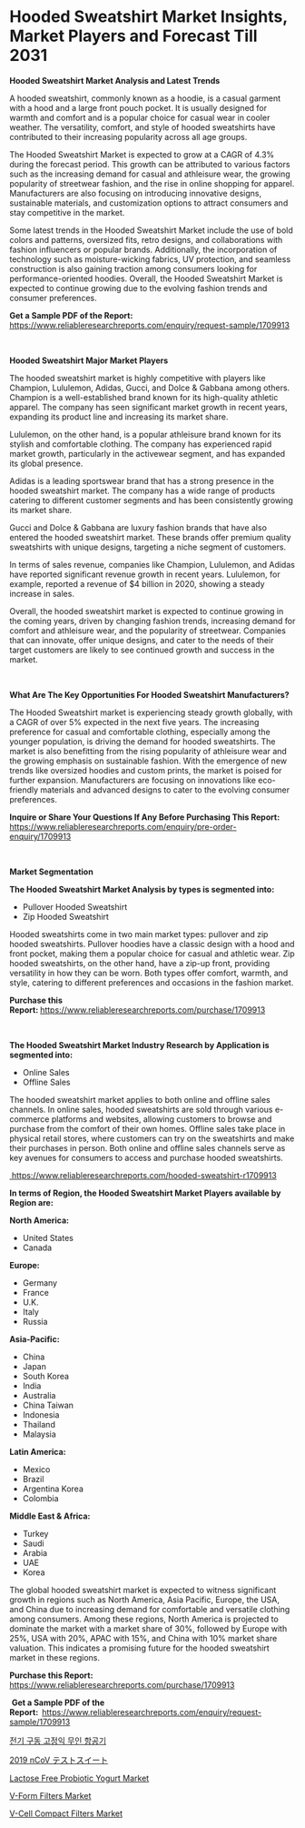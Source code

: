 <p><h1>Hooded Sweatshirt Market Insights, Market Players and Forecast Till 2031</h1></p><p><strong>Hooded Sweatshirt Market Analysis and Latest Trends</strong></p>
<p><p>A hooded sweatshirt, commonly known as a hoodie, is a casual garment with a hood and a large front pouch pocket. It is usually designed for warmth and comfort and is a popular choice for casual wear in cooler weather. The versatility, comfort, and style of hooded sweatshirts have contributed to their increasing popularity across all age groups.</p><p>The Hooded Sweatshirt Market is expected to grow at a CAGR of 4.3% during the forecast period. This growth can be attributed to various factors such as the increasing demand for casual and athleisure wear, the growing popularity of streetwear fashion, and the rise in online shopping for apparel. Manufacturers are also focusing on introducing innovative designs, sustainable materials, and customization options to attract consumers and stay competitive in the market.</p><p>Some latest trends in the Hooded Sweatshirt Market include the use of bold colors and patterns, oversized fits, retro designs, and collaborations with fashion influencers or popular brands. Additionally, the incorporation of technology such as moisture-wicking fabrics, UV protection, and seamless construction is also gaining traction among consumers looking for performance-oriented hoodies. Overall, the Hooded Sweatshirt Market is expected to continue growing due to the evolving fashion trends and consumer preferences.</p></p>
<p><strong>Get a Sample PDF of the Report:&nbsp;</strong> <a href="https://www.reliableresearchreports.com/enquiry/request-sample/1709913">https://www.reliableresearchreports.com/enquiry/request-sample/1709913</a></p>
<p>&nbsp;</p>
<p><strong>Hooded Sweatshirt Major Market Players</strong></p>
<p><p>The hooded sweatshirt market is highly competitive with players like Champion, Lululemon, Adidas, Gucci, and Dolce & Gabbana among others. Champion is a well-established brand known for its high-quality athletic apparel. The company has seen significant market growth in recent years, expanding its product line and increasing its market share.</p><p>Lululemon, on the other hand, is a popular athleisure brand known for its stylish and comfortable clothing. The company has experienced rapid market growth, particularly in the activewear segment, and has expanded its global presence.</p><p>Adidas is a leading sportswear brand that has a strong presence in the hooded sweatshirt market. The company has a wide range of products catering to different customer segments and has been consistently growing its market share.</p><p>Gucci and Dolce & Gabbana are luxury fashion brands that have also entered the hooded sweatshirt market. These brands offer premium quality sweatshirts with unique designs, targeting a niche segment of customers.</p><p>In terms of sales revenue, companies like Champion, Lululemon, and Adidas have reported significant revenue growth in recent years. Lululemon, for example, reported a revenue of $4 billion in 2020, showing a steady increase in sales.</p><p>Overall, the hooded sweatshirt market is expected to continue growing in the coming years, driven by changing fashion trends, increasing demand for comfort and athleisure wear, and the popularity of streetwear. Companies that can innovate, offer unique designs, and cater to the needs of their target customers are likely to see continued growth and success in the market.</p></p>
<p>&nbsp;</p>
<p><strong>What Are The Key Opportunities For Hooded Sweatshirt Manufacturers?</strong></p>
<p><p>The Hooded Sweatshirt market is experiencing steady growth globally, with a CAGR of over 5% expected in the next five years. The increasing preference for casual and comfortable clothing, especially among the younger population, is driving the demand for hooded sweatshirts. The market is also benefitting from the rising popularity of athleisure wear and the growing emphasis on sustainable fashion. With the emergence of new trends like oversized hoodies and custom prints, the market is poised for further expansion. Manufacturers are focusing on innovations like eco-friendly materials and advanced designs to cater to the evolving consumer preferences.</p></p>
<p><strong>Inquire or Share Your Questions If Any Before Purchasing This Report:</strong> <a href="https://www.reliableresearchreports.com/enquiry/pre-order-enquiry/1709913">https://www.reliableresearchreports.com/enquiry/pre-order-enquiry/1709913</a></p>
<p>&nbsp;</p>
<p><strong>Market Segmentation</strong></p>
<p><strong>The Hooded Sweatshirt Market Analysis by types is segmented into:</strong></p>
<p><ul><li>Pullover Hooded Sweatshirt</li><li>Zip Hooded Sweatshirt</li></ul></p>
<p><p>Hooded sweatshirts come in two main market types: pullover and zip hooded sweatshirts. Pullover hoodies have a classic design with a hood and front pocket, making them a popular choice for casual and athletic wear. Zip hooded sweatshirts, on the other hand, have a zip-up front, providing versatility in how they can be worn. Both types offer comfort, warmth, and style, catering to different preferences and occasions in the fashion market.</p></p>
<p><strong>Purchase this Report:&nbsp;</strong><a href="https://www.reliableresearchreports.com/purchase/1709913">https://www.reliableresearchreports.com/purchase/1709913</a></p>
<p>&nbsp;</p>
<p><strong>The Hooded Sweatshirt Market Industry Research by Application is segmented into:</strong></p>
<p><ul><li>Online Sales</li><li>Offline Sales</li></ul></p>
<p><p>The hooded sweatshirt market applies to both online and offline sales channels. In online sales, hooded sweatshirts are sold through various e-commerce platforms and websites, allowing customers to browse and purchase from the comfort of their own homes. Offline sales take place in physical retail stores, where customers can try on the sweatshirts and make their purchases in person. Both online and offline sales channels serve as key avenues for consumers to access and purchase hooded sweatshirts.</p></p>
<p><a href="https://www.reliableresearchreports.com/hooded-sweatshirt-r1709913">&nbsp;https://www.reliableresearchreports.com/hooded-sweatshirt-r1709913</a></p>
<p><strong>In terms of Region, the Hooded Sweatshirt Market Players available by Region are:</strong></p>
<p>
    <p> <strong> North America: </strong>
        <ul>
            <li>United States</li>
            <li>Canada</li>
        </ul>
        </p> 
    <p> <strong> Europe: </strong>
        <ul>
            <li>Germany</li>
            <li>France</li>
            <li>U.K.</li>
            <li>Italy</li>
            <li>Russia</li>
        </ul>
        </p> 
    <p> <strong> Asia-Pacific: </strong>
        <ul>
            <li>China</li>
            <li>Japan</li>
            <li>South Korea</li>
            <li>India</li>
            <li>Australia</li>
            <li>China Taiwan</li>
            <li>Indonesia</li>
            <li>Thailand</li>
            <li>Malaysia</li>
        </ul>
        </p> 
    <p> <strong> Latin America: </strong>
        <ul>
            <li>Mexico</li>
            <li>Brazil</li>
            <li>Argentina Korea</li>
            <li>Colombia</li>
        </ul>
        </p> 
    <p> <strong> Middle East & Africa: </strong>
        <ul>
            <li>Turkey</li>
            <li>Saudi</li>
            <li>Arabia</li>
            <li>UAE</li>
            <li>Korea</li>
        </ul>
    </p>
    </p>
<p><p>The global hooded sweatshirt market is expected to witness significant growth in regions such as North America, Asia Pacific, Europe, the USA, and China due to increasing demand for comfortable and versatile clothing among consumers. Among these regions, North America is projected to dominate the market with a market share of 30%, followed by Europe with 25%, USA with 20%, APAC with 15%, and China with 10% market share valuation. This indicates a promising future for the hooded sweatshirt market in these regions.</p></p>
<p><strong>Purchase this Report: </strong><a href="https://www.reliableresearchreports.com/purchase/1709913">https://www.reliableresearchreports.com/purchase/1709913</a></p>
<p>&nbsp;<strong>Get a Sample PDF of the Report:&nbsp;&nbsp;</strong><a href="https://www.reliableresearchreports.com/enquiry/request-sample/1709913">https://www.reliableresearchreports.com/enquiry/request-sample/1709913</a></p>
<p><strong></strong></p>
<p><p><a href="https://github.com/FelipeGrrady654556/Market-Research-Report-List-2/blob/main/9403671110193.md">전기 구동 고정익 무인 항공기</a></p><p><a href="https://github.com/hardee896/Market-Research-Report-List-1/blob/main/4578977126103.md">2019 nCoV テストスイート</a></p><p><a href="https://issuu.com/reportprime-2/docs/lactose-free-probiotic-yogurt-market-size-2030.ppt">Lactose Free Probiotic Yogurt Market</a></p><p><a href="https://github.com/sonuprakash1/Market-Research-Report-List-3/blob/main/v-form-filters-market.md">V-Form Filters Market</a></p><p><a href="https://github.com/Whitneyboyettebo9kiw7yr13/Market-Research-Report-List-2/blob/main/v-cell-compact-filters-market.md">V-Cell Compact Filters Market</a></p></p>